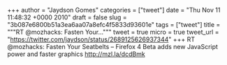 
+++
author = "Jaydson Gomes"
categories = ["tweet"]
date = "Thu Nov 11 11:48:32 +0000 2010"
draft = false
slug = "3b087e6800b51a3ea6aa07a8efc4f5833d93601e"
tags = ["tweet"]
title = """RT @mozhacks: Fasten Your..."""
tweet = true
micro = true
tweet_url = "https://twitter.com/jaydson/status/2689125626937344"
+++
RT @mozhacks: Fasten Your Seatbelts – Firefox 4 Beta adds new JavaScript power and faster graphics http://mzl.la/dcdBmk
